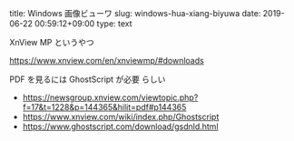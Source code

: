 title: Windows 画像ビューワ
slug: windows-hua-xiang-biyuwa
date: 2019-06-22 00:59:12+09:00
type: text

XnView MP というやつ

https://www.xnview.com/en/xnviewmp/#downloads

PDF を見るには GhostScript が必要 らしい

- https://newsgroup.xnview.com/viewtopic.php?f=17&t=1228&p=144365&hilit=pdf#p144365
- https://www.xnview.com/wiki/index.php/Ghostscript
- https://www.ghostscript.com/download/gsdnld.html
